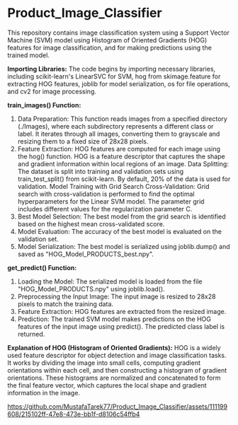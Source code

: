 # Product_Image_Classifier
This repository contains image classification system using a Support Vector Machine (SVM) model using Histogram of Oriented Gradients (HOG) features for image classification, and for making predictions using the trained model.

**Importing Libraries:** The code begins by importing necessary libraries, including scikit-learn's LinearSVC for SVM, hog from skimage.feature for extracting HOG features, joblib for model serialization, os for file operations, and cv2 for image processing.

**train_images() Function:**
1. Data Preparation: This function reads images from a specified directory (./Images), where each subdirectory represents a different class or label. It iterates through all images, converting them to grayscale and resizing them to a fixed size of 28x28 pixels.
2. Feature Extraction: HOG features are computed for each image using the hog() function. HOG is a feature descriptor that captures the shape and gradient information within local regions of an image.
Data Splitting: The dataset is split into training and validation sets using train_test_split() from scikit-learn. By default, 20% of the data is used for validation.
Model Training with Grid Search Cross-Validation: Grid search with cross-validation is performed to find the optimal hyperparameters for the Linear SVM model. The parameter grid includes different values for the regularization parameter C.
3. Best Model Selection: The best model from the grid search is identified based on the highest mean cross-validated score.
4. Model Evaluation: The accuracy of the best model is evaluated on the validation set.
5. Model Serialization: The best model is serialized using joblib.dump() and saved as "HOG_Model_PRODUCTS_best.npy".

**get_predict() Function:**
1. Loading the Model: The serialized model is loaded from the file "HOG_Model_PRODUCTS.npy" using joblib.load().
2. Preprocessing the Input Image: The input image is resized to 28x28 pixels to match the training data.
3. Feature Extraction: HOG features are extracted from the resized image.
4. Prediction: The trained SVM model makes predictions on the HOG features of the input image using predict(). The predicted class label is returned.

**Explanation of HOG (Histogram of Oriented Gradients):**
HOG is a widely used feature descriptor for object detection and image classification tasks.
It works by dividing the image into small cells, computing gradient orientations within each cell, and then constructing a histogram of gradient orientations.
These histograms are normalized and concatenated to form the final feature vector, which captures the local shape and gradient information in the image.


https://github.com/MustafaTarek77/Product_Image_Classifier/assets/111199608/215102ff-47e8-473e-bb1f-d8106c54ffb4
